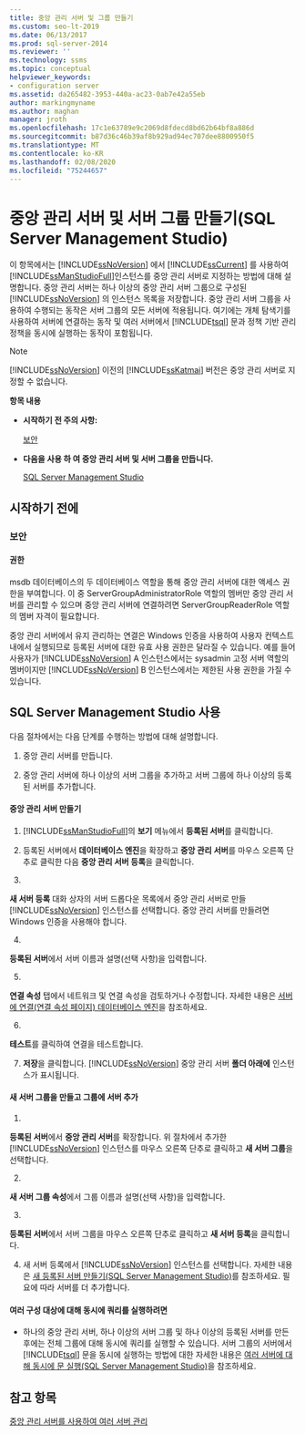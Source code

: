 ```yaml
---
title: 중앙 관리 서버 및 그룹 만들기
ms.custom: seo-lt-2019
ms.date: 06/13/2017
ms.prod: sql-server-2014
ms.reviewer: ''
ms.technology: ssms
ms.topic: conceptual
helpviewer_keywords:
- configuration server
ms.assetid: da265482-3953-440a-ac23-0ab7e42a55eb
author: markingmyname
ms.author: maghan
manager: jroth
ms.openlocfilehash: 17c1e63789e9c2069d8fdecd8bd62b64bf8a886d
ms.sourcegitcommit: b87d36c46b39af8b929ad94ec707dee8800950f5
ms.translationtype: MT
ms.contentlocale: ko-KR
ms.lasthandoff: 02/08/2020
ms.locfileid: "75244657"
---
```

# <a name="create-a-central-management-server-and-server-group-sql-server-management-studio"></a>중앙 관리 서버 및 서버 그룹 만들기(SQL Server Management Studio)
  이 항목에서는 [!INCLUDE[ssNoVersion](../../includes/ssnoversion-md.md)] 에서 [!INCLUDE[ssCurrent](../../includes/sscurrent-md.md)] 를 사용하여 [!INCLUDE[ssManStudioFull](../../includes/ssmanstudiofull-md.md)]인스턴스를 중앙 관리 서버로 지정하는 방법에 대해 설명합니다. 중앙 관리 서버는 하나 이상의 중앙 관리 서버 그룹으로 구성된 [!INCLUDE[ssNoVersion](../../includes/ssnoversion-md.md)] 의 인스턴스 목록을 저장합니다. 중앙 관리 서버 그룹을 사용하여 수행되는 동작은 서버 그룹의 모든 서버에 적용됩니다. 여기에는 개체 탐색기를 사용하여 서버에 연결하는 동작 및 여러 서버에서 [!INCLUDE[tsql](../../includes/tsql-md.md)] 문과 정책 기반 관리 정책을 동시에 실행하는 동작이 포함됩니다.  
  
> [!NOTE]  
>  
  [!INCLUDE[ssNoVersion](../../includes/ssnoversion-md.md)] 이전의 [!INCLUDE[ssKatmai](../../includes/sskatmai-md.md)] 버전은 중앙 관리 서버로 지정할 수 없습니다.  
  
 **항목 내용**  
  
-   **시작하기 전 주의 사항:**  
  
     [보안](#Security)  
  
-   **다음을 사용 하 여 중앙 관리 서버 및 서버 그룹을 만듭니다.**  
  
     [SQL Server Management Studio](#SSMSProcedure)  
  
##  <a name="BeforeYouBegin"></a> 시작하기 전에  
  
###  <a name="Security"></a> 보안  
  
####  <a name="Permissions"></a> 권한  
 msdb 데이터베이스의 두 데이터베이스 역할을 통해 중앙 관리 서버에 대한 액세스 권한을 부여합니다. 이 중 ServerGroupAdministratorRole 역할의 멤버만 중앙 관리 서버를 관리할 수 있으며 중앙 관리 서버에 연결하려면 ServerGroupReaderRole 역할의 멤버 자격이 필요합니다.  
  
 중앙 관리 서버에서 유지 관리하는 연결은 Windows 인증을 사용하여 사용자 컨텍스트 내에서 실행되므로 등록된 서버에 대한 유효 사용 권한은 달라질 수 있습니다. 예를 들어 사용자가 [!INCLUDE[ssNoVersion](../../includes/ssnoversion-md.md)] A 인스턴스에서는 sysadmin 고정 서버 역할의 멤버이지만 [!INCLUDE[ssNoVersion](../../includes/ssnoversion-md.md)] B 인스턴스에서는 제한된 사용 권한을 가질 수 있습니다.  
  
##  <a name="SSMSProcedure"></a> SQL Server Management Studio 사용  
 다음 절차에서는 다음 단계를 수행하는 방법에 대해 설명합니다.  
  
1.  중앙 관리 서버를 만듭니다.  
  
2.  중앙 관리 서버에 하나 이상의 서버 그룹을 추가하고 서버 그룹에 하나 이상의 등록된 서버를 추가합니다.  
  
#### <a name="create-a-central-management-server"></a>중앙 관리 서버 만들기  
  
1.  [!INCLUDE[ssManStudioFull](../../includes/ssmanstudiofull-md.md)]의 **보기** 메뉴에서 **등록된 서버**를 클릭합니다.  
  
2.  등록된 서버에서 **데이터베이스 엔진**을 확장하고 **중앙 관리 서버**를 마우스 오른쪽 단추로 클릭한 다음 **중앙 관리 서버 등록**을 클릭합니다.  
  
3.  
  **새 서버 등록** 대화 상자의 서버 드롭다운 목록에서 중앙 관리 서버로 만들 [!INCLUDE[ssNoVersion](../../includes/ssnoversion-md.md)] 인스턴스를 선택합니다. 중앙 관리 서버를 만들려면 Windows 인증을 사용해야 합니다.  
  
4.  
  **등록된 서버**에서 서버 이름과 설명(선택 사항)을 입력합니다.  
  
5.  
  **연결 속성** 탭에서 네트워크 및 연결 속성을 검토하거나 수정합니다. 자세한 내용은 [서버에 연결&#40;연결 속성 페이지&#41; 데이터베이스 엔진](../f1-help/connect-to-server-connection-properties-page-database-engine.md)을 참조하세요.  
  
6.  
  **테스트**를 클릭하여 연결을 테스트합니다.  
  
7.  **저장**을 클릭합니다. 
  [!INCLUDE[ssNoVersion](../../includes/ssnoversion-md.md)] 중앙 관리 서버 **폴더 아래에** 인스턴스가 표시됩니다.  
  
#### <a name="create-a-new-server-group-and-add-servers-to-the-group"></a>새 서버 그룹을 만들고 그룹에 서버 추가  
  
1.  
  **등록된 서버**에서 **중앙 관리 서버**를 확장합니다. 위 절차에서 추가한 [!INCLUDE[ssNoVersion](../../includes/ssnoversion-md.md)] 인스턴스를 마우스 오른쪽 단추로 클릭하고 **새 서버 그룹**을 선택합니다.  
  
2.  
  **새 서버 그룹 속성**에서 그룹 이름과 설명(선택 사항)을 입력합니다.  
  
3.  
  **등록된 서버**에서 서버 그룹을 마우스 오른쪽 단추로 클릭하고 **새 서버 등록**을 클릭합니다.  
  
4.  새 서버 등록에서 [!INCLUDE[ssNoVersion](../../includes/ssnoversion-md.md)] 인스턴스를 선택합니다. 자세한 내용은 [새 등록된 서버 만들기&#40;SQL Server Management Studio&#41;](create-a-new-registered-server-sql-server-management-studio.md)를 참조하세요. 필요에 따라 서버를 더 추가합니다.  
  
#### <a name="to-execute-queries-against-several-configuration-targets-at-the-same-time"></a>여러 구성 대상에 대해 동시에 쿼리를 실행하려면  
  
-   하나의 중앙 관리 서버, 하나 이상의 서버 그룹 및 하나 이상의 등록된 서버를 만든 후에는 전체 그룹에 대해 동시에 쿼리를 실행할 수 있습니다. 서버 그룹의 서버에서 [!INCLUDE[tsql](../../includes/tsql-md.md)] 문을 동시에 실행하는 방법에 대한 자세한 내용은 [여러 서버에 대해 동시에 문 실행&#40;SQL Server Management Studio&#41;](execute-statements-against-multiple-servers-simultaneously.md)을 참조하세요.  
  
## <a name="see-also"></a>참고 항목  
 [중앙 관리 서버를 사용하여 여러 서버 관리](../../relational-databases/administer-multiple-servers-using-central-management-servers.md)  
  
  
